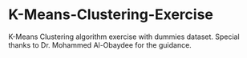 # K-Means-Clustering-Exercise
K-Means Clustering algorithm exercise with dummies dataset. Special thanks to Dr. Mohammed Al-Obaydee for the guidance.
